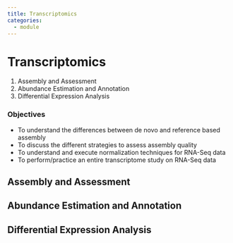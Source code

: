 ```yaml
---
title: Transcriptomics
categories:
  - module
---
```


# Transcriptomics 
1. Assembly and Assessment
2. Abundance Estimation and Annotation 
3. Differential Expression Analysis

### Objectives
* To understand the differences between de novo and reference based assembly
* To discuss the different strategies to assess assembly quality
* To understand and execute normalization techniques for RNA-Seq data
* To perform/practice an entire transcriptome study on RNA-Seq data

## Assembly and Assessment

## Abundance Estimation and Annotation 

## Differential Expression Analysis
